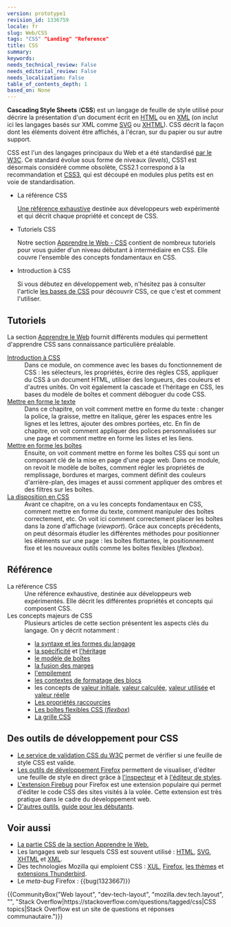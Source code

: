 ```yaml
---
version: prototype1
revision_id: 1336759
locale: fr
slug: Web/CSS
tags: "CSS" "Landing" "Reference"
title: CSS
summary: 
keywords: 
needs_technical_review: False
needs_editorial_review: False
needs_localization: False
table_of_contents_depth: 1
based_on: None
---
```

<p class="summary"><span class="seoSummary"><strong>Cascading Style Sheets</strong> (<strong>CSS</strong>) est un langage de feuille de style utilisé pour décrire la présentation d'un document écrit en <a href="/fr/docs/Web/HTML" title="HyperText Markup Language">HTML</a></span> ou en <a href="/fr/docs/Glossaire/XML">XML</a> (on inclut ici les langages basés sur XML comme <a href="/fr/docs/Web/SVG">SVG</a> ou <a href="/fr/docs/XHTML">XHTML</a>). CSS décrit la façon dont les éléments doivent être affichés, à l'écran, sur du papier ou sur autre support.</p>

<p>CSS est l'un des langages principaux du Web et a été standardisé <a class="external" href="https://w3.org/Style/CSS/#specs">par le W3C</a>. Ce standard évolue sous forme de niveaux (<em>levels</em>), CSS1 est désormais considéré comme obsolète, CSS2.1 correspond à la recommandation et <a href="/fr/docs/Web/CSS/CSS3">CSS3</a>, qui est découpé en modules plus petits est en voie de standardisation.</p>

<section id="sect1">
<ul class="card-grid">
 <li><span>La référence CSS</span>

  <p><a href="/fr/docs/Web/CSS/Reference">Une référence exhaustive</a> destinée aux développeurs web expérimenté et qui décrit chaque propriété et concept de CSS.</p>
 </li>
 <li><span>Tutoriels CSS</span>
  <p>Notre section <a href="/fr/Apprendre/CSS">Apprendre le Web - CSS</a> contient de nombreux tutoriels pour vous guider d'un niveau débutant à intermédiaire en CSS. Elle couvre l'ensemble des concepts fondamentaux en CSS.</p>
 </li>
 <li><span>Introduction à CSS</span>
  <p>Si vous débutez en développement web, n'hésitez pas à consulter l'article <a href="/fr/Apprendre/Commencer_avec_le_web/Les_bases_CSS">les bases de CSS</a> pour découvrir CSS, ce que c'est et comment l'utiliser.</p>
 </li>
</ul>

<div class="row topicpage-table">
<div class="section">
<h2 class="Documentation" id="Tutoriels">Tutoriels</h2>

<p>La section <a href="/fr/Apprendre/CSS">Apprendre le Web</a> fournit différents modules qui permettent d'apprendre CSS sans connaissance particulière préalable.</p>

<dl>
 <dt><a href="/fr/Apprendre/Commencer_avec_le_web/Les_bases_CSS">Introduction à CSS</a></dt>
 <dd>Dans ce module, on commence avec les bases du fonctionnement de CSS : les sélecteurs, les propriétés, écrire des règles CSS, appliquer du CSS à un document HTML, utiliser des longueurs, des couleurs et d'autres unités. On voit également la cascade et l'héritage en CSS, les bases du modèle de boîtes et comment déboguer du code CSS.</dd>
 <dt><a href="/fr/docs/Learn/CSS/Styling_text">Mettre en forme le texte</a></dt>
 <dd>Dans ce chapitre, on voit comment mettre en forme du texte : changer la police, la graisse, mettre en italique, gérer les espaces entre les lignes et les lettres, ajouter des ombres portées, etc. En fin de chapitre, on voit comment appliquer des polices personnalisées sur une page et comment mettre en forme les listes et les liens.</dd>
 <dt><a href="/fr/docs/Learn/CSS/Styling_boxes">Mettre en forme les boîtes</a></dt>
 <dd>Ensuite, on voit comment mettre en forme les boîtes CSS qui sont un composant clé de la mise en page d'une page web. Dans ce module, on revoit le modèle de boîtes, comment régler les propriétés de remplissage, bordures et marges, comment définit des couleurs d'arrière-plan, des images et aussi comment appliquer des ombres et des filtres sur les boîtes.</dd>
 <dt><a href="/fr/docs/Learn/CSS/CSS_layout">La disposition en CSS</a></dt>
 <dd>Avant ce chapitre, on a vu les concepts fondamentaux en CSS, comment mettre en forme du texte, comment manipuler des boîtes correctement, etc. On voit ici comment correctement placer les boîtes dans la zone d'affichage (<em>viewport</em>). Grâce aux concepts précédents, on peut désormais étudier les différentes méthodes pour positionner les éléments sur une page : les boîtes flottantes, le positionnement fixe et les nouveaux outils comme les boîtes flexibles (<em>flexbox</em>).</dd>
</dl>
</div>

<div class="section">
<h2 class="Tools" id="Référence">Référence</h2>

<dl>
 <dt>La référence CSS</dt>
 <dd>Une référence exhaustive, destinée aux développeurs web expérimentés. Elle décrit les différentes propriétés et concepts qui composent CSS.</dd>
 <dt>Les concepts majeurs de CSS</dt>
 <dd>Plusieurs articles de cette section présentent les aspects clés du langage. On y décrit notamment :
 <ul>
  <li><a href="/fr/docs/Web/CSS/Syntaxe">la syntaxe et les formes du langage</a></li>
  <li><a href="/fr/docs/Web/CSS/Spécificité">la spécificité</a> et <a href="/fr/docs/Web/CSS/Héritage">l'héritage</a></li>
  <li><a href="/fr/Apprendre/CSS/Les_bases/Le_modèle_de_boîte">le modèle de boîtes</a></li>
  <li><a href="/fr/docs/Web/CSS/Fusion_des_marges">la fusion des marges</a></li>
  <li><a href="/fr/docs/Web/CSS/Comprendre_z-index/L'empilement_de_couches">l'empilement</a></li>
  <li><a href="/fr/docs/Web/CSS/Block_formatting_context">les contextes de formatage des blocs</a></li>
  <li>les concepts de <a href="/fr/docs/Web/CSS/Valeur_initiale">valeur initiale</a>, <a href="/fr/docs/Web/CSS/Valeur_calculée">valeur calculée</a>, <a href="/fr/docs/Web/CSS/Valeur_utilisée">valeur utilisée</a> et <a href="/fr/docs/Web/CSS/valeur_reelle">valeur réelle</a></li>
  <li><a href="/fr/docs/Web/CSS/Propriétés_raccourcies">Les propriétés raccourcies</a></li>
  <li><a href="/fr/docs/Web/CSS/Disposition_des_boîtes_flexibles_CSS">Les boîtes flexibles CSS (<u><em>flexbox</em></u>)</a></li>
  <li><a href="/fr/docs/Web/CSS/CSS_Grid_Layout">La grille CSS</a></li>
 </ul>
 </dd>
</dl>
</div>

<div class="section">
<h2 class="Tools" id="Des_outils_de_développement_pour_CSS">Des outils de développement pour CSS</h2>

<ul>
 <li><a href="https://jigsaw.w3.org/css-validator/">Le service de validation CSS du W3C</a> permet de vérifier si une feuille de style CSS est valide.</li>
 <li><a href="/fr/docs/Outils">Les outils de développement Firefox</a> permettent de visualiser, d'éditer une feuille de style en direct grâce à <a href="/fr/docs/Outils/Inspecteur">l'inspecteur</a> et à <a href="/fr/docs/Outils/Éditeur_de_style">l'éditeur de styles</a>.</li>
 <li><a href="https://addons.mozilla.org/fr/firefox/addon/firebug/">L'extension Firebug</a> pour Firefox est une extension populaire qui permet d'éditer le code CSS des sites visités à la volée. Cette extension est très pratique dans le cadre du développement web.</li>
 <li><a href="/fr/docs/Web/CSS/Tools">D'autres outils</a>, <a href="https://www.cssdebutant.com/">guide pour les débutants</a>.</li>
</ul>
</div>
</div>
</section>

<h2 id="Voir_aussi">Voir aussi</h2>

<ul>
 <li><a href="/fr/Apprendre/CSS">La partie CSS de la section Apprendre le Web.</a></li>
 <li>Les langages web sur lesquels CSS est souvent utilisé : <a href="/fr/docs/Web/HTML">HTML</a>, <a href="/fr/docs/Web/SVG">SVG</a>, <a href="/fr/docs/XHTML">XHTML</a> et <a href="/fr/docs/Glossaire/XML">XML</a>.</li>
 <li>Des technologies Mozilla qui emploient CSS : <a href="/fr/docs/Mozilla/Tech/XUL">XUL</a>, <a href="/fr/Firefox">Firefox</a>, <a href="/fr/docs/Mozilla/Add-ons/Thèmes">les thèmes</a> et <a href="/fr/docs/Mozilla/Thunderbird">extensions Thunderbird</a>.</li>
 <li>Le <em>meta-bug</em> Firefox : {{bug(1323667)}}</li>
</ul>

<p>{{CommunityBox("Web layout", "dev-tech-layout", "mozilla.dev.tech.layout", "", "Stack Overflow|https://stackoverflow.com/questions/tagged/css|CSS topics|Stack Overflow est un site de questions et réponses communautaire.")}}</p>

